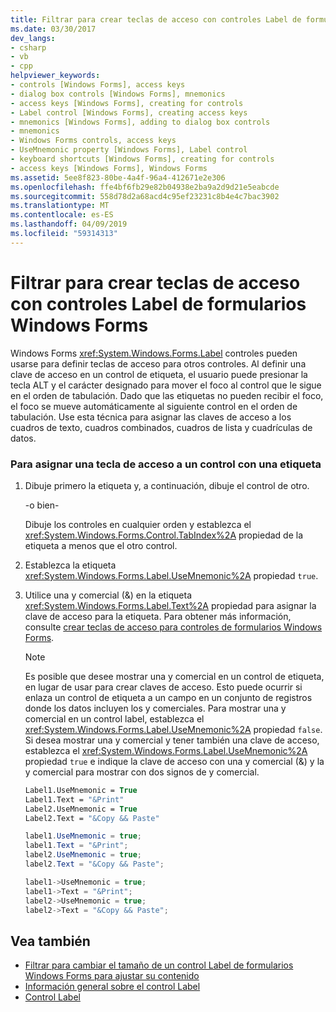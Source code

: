 ```yaml
---
title: Filtrar para crear teclas de acceso con controles Label de formularios Windows Forms
ms.date: 03/30/2017
dev_langs:
- csharp
- vb
- cpp
helpviewer_keywords:
- controls [Windows Forms], access keys
- dialog box controls [Windows Forms], mnemonics
- access keys [Windows Forms], creating for controls
- Label control [Windows Forms], creating access keys
- mnemonics [Windows Forms], adding to dialog box controls
- mnemonics
- Windows Forms controls, access keys
- UseMnemonic property [Windows Forms], Label control
- keyboard shortcuts [Windows Forms], creating for controls
- access keys [Windows Forms], Windows Forms
ms.assetid: 5ee8f823-80be-4a4f-96a4-412671e2e306
ms.openlocfilehash: ffe4bf6fb29e82b04938e2ba9a2d9d21e5eabcde
ms.sourcegitcommit: 558d78d2a68acd4c95ef23231c8b4e4c7bac3902
ms.translationtype: MT
ms.contentlocale: es-ES
ms.lasthandoff: 04/09/2019
ms.locfileid: "59314313"
---
```

# <a name="how-to-create-access-keys-with-windows-forms-label-controls"></a>Filtrar para crear teclas de acceso con controles Label de formularios Windows Forms
Windows Forms <xref:System.Windows.Forms.Label> controles pueden usarse para definir teclas de acceso para otros controles. Al definir una clave de acceso en un control de etiqueta, el usuario puede presionar la tecla ALT y el carácter designado para mover el foco al control que le sigue en el orden de tabulación. Dado que las etiquetas no pueden recibir el foco, el foco se mueve automáticamente al siguiente control en el orden de tabulación. Use esta técnica para asignar las claves de acceso a los cuadros de texto, cuadros combinados, cuadros de lista y cuadrículas de datos.  
  
### <a name="to-assign-an-access-key-to-a-control-with-a-label"></a>Para asignar una tecla de acceso a un control con una etiqueta  
  
1. Dibuje primero la etiqueta y, a continuación, dibuje el control de otro.  
  
     -o bien-  
  
     Dibuje los controles en cualquier orden y establezca el <xref:System.Windows.Forms.Control.TabIndex%2A> propiedad de la etiqueta a menos que el otro control.  
  
2. Establezca la etiqueta <xref:System.Windows.Forms.Label.UseMnemonic%2A> propiedad `true`.  
  
3. Utilice una y comercial (&) en la etiqueta <xref:System.Windows.Forms.Label.Text%2A> propiedad para asignar la clave de acceso para la etiqueta. Para obtener más información, consulte [crear teclas de acceso para controles de formularios Windows Forms](how-to-create-access-keys-for-windows-forms-controls.md).  
  
    > [!NOTE]
    >  Es posible que desee mostrar una y comercial en un control de etiqueta, en lugar de usar para crear claves de acceso. Esto puede ocurrir si enlaza un control de etiqueta a un campo en un conjunto de registros donde los datos incluyen los y comerciales. Para mostrar una y comercial en un control label, establezca el <xref:System.Windows.Forms.Label.UseMnemonic%2A> propiedad `false`. Si desea mostrar una y comercial y tener también una clave de acceso, establezca el <xref:System.Windows.Forms.Label.UseMnemonic%2A> propiedad `true` e indique la clave de acceso con una y comercial (&) y la y comercial para mostrar con dos signos de y comercial.  
  
    ```vb  
    Label1.UseMnemonic = True  
    Label1.Text = "&Print"  
    Label2.UseMnemonic = True  
    Label2.Text = "&Copy && Paste"  
    ```  
  
    ```csharp  
    label1.UseMnemonic = true;  
    label1.Text = "&Print";  
    label2.UseMnemonic = true;  
    label2.Text = "&Copy && Paste";  
    ```  
  
    ```cpp  
    label1->UseMnemonic = true;  
    label1->Text = "&Print";  
    label2->UseMnemonic = true;  
    label2->Text = "&Copy && Paste";  
    ```  
  
## <a name="see-also"></a>Vea también

- [Filtrar para cambiar el tamaño de un control Label de formularios Windows Forms para ajustar su contenido](how-to-size-a-windows-forms-label-control-to-fit-its-contents.md)
- [Información general sobre el control Label](label-control-overview-windows-forms.md)
- [Control Label](label-control-windows-forms.md)
